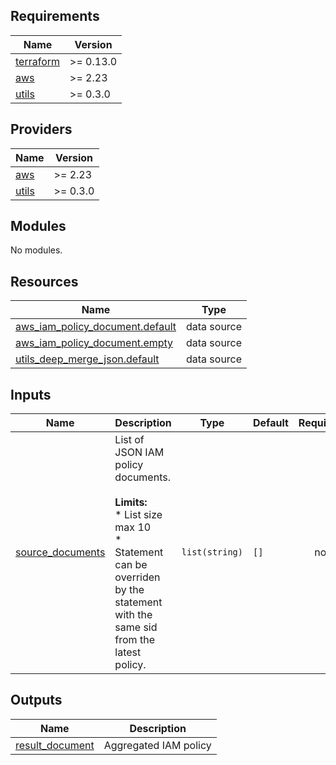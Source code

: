 <!-- markdownlint-disable -->
## Requirements

| Name | Version |
|------|---------|
| <a name="requirement_terraform"></a> [terraform](#requirement\_terraform) | >= 0.13.0 |
| <a name="requirement_aws"></a> [aws](#requirement\_aws) | >= 2.23 |
| <a name="requirement_utils"></a> [utils](#requirement\_utils) | >= 0.3.0 |

## Providers

| Name | Version |
|------|---------|
| <a name="provider_aws"></a> [aws](#provider\_aws) | >= 2.23 |
| <a name="provider_utils"></a> [utils](#provider\_utils) | >= 0.3.0 |

## Modules

No modules.

## Resources

| Name | Type |
|------|------|
| [aws_iam_policy_document.default](https://registry.terraform.io/providers/hashicorp/aws/latest/docs/data-sources/iam_policy_document) | data source |
| [aws_iam_policy_document.empty](https://registry.terraform.io/providers/hashicorp/aws/latest/docs/data-sources/iam_policy_document) | data source |
| [utils_deep_merge_json.default](https://registry.terraform.io/providers/cloudposse/utils/latest/docs/data-sources/deep_merge_json) | data source |

## Inputs

| Name | Description | Type | Default | Required |
|------|-------------|------|---------|:--------:|
| <a name="input_source_documents"></a> [source\_documents](#input\_source\_documents) | List of JSON IAM policy documents.<br/><br/><b>Limits:</b><br/>* List size max 10<br/> * Statement can be overriden by the statement with the same sid from the latest policy. | `list(string)` | `[]` | no |

## Outputs

| Name | Description |
|------|-------------|
| <a name="output_result_document"></a> [result\_document](#output\_result\_document) | Aggregated IAM policy |
<!-- markdownlint-restore -->
